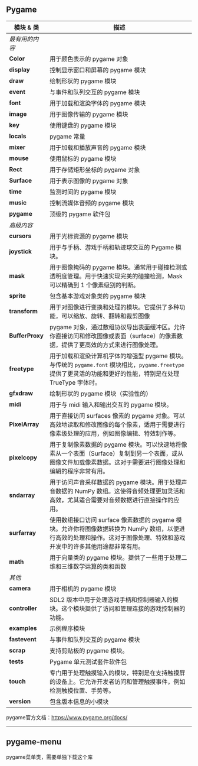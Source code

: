 ## Pygame

| **模块 & 类**   | **描述**                                                     |
| --------------- | ------------------------------------------------------------ |
| *最有用的内容*  |                                                              |
| **Color**       | 用于颜色表示的 pygame 对象                                   |
| **display**     | 控制显示窗口和屏幕的 pygame 模块                             |
| **draw**        | 绘制形状的 pygame 模块                                       |
| **event**       | 与事件和队列交互的 pygame 模块                               |
| **font**        | 用于加载和渲染字体的 pygame 模块                             |
| **image**       | 用于图像传输的 pygame 模块                                   |
| **key**         | 使用键盘的 pygame 模块                                       |
| **locals**      | pygame 常量                                                  |
| **mixer**       | 用于加载和播放声音的 pygame 模块                             |
| **mouse**       | 使用鼠标的 pygame 模块                                       |
| **Rect**        | 用于存储矩形坐标的 pygame 对象                               |
| **Surface**     | 用于表示图像的 pygame 对象                                   |
| **time**        | 监测时间的 pygame 模块                                       |
| **music**       | 控制流媒体音频的 pygame 模块                                 |
| **pygame**      | 顶级的 pygame 软件包                                         |
| *高级内容*      |                                                              |
| **cursors**     | 用于光标资源的 pygame 模块                                   |
| **joystick**    | 用于与手柄、游戏手柄和轨迹球交互的 Pygame 模块。             |
| **mask**        | 用于图像掩码的 pygame 模块。通常用于碰撞检测或透明度管理。用于快速实现完美的碰撞检测，Mask 可以精确到 1 个像素级别的判断。 |
| **sprite**      | 包含基本游戏对象类的 pygame 模块                             |
| **transform**   | 用于对图像进行变换和处理的模块。它提供了多种功能，可以缩放、旋转、翻转和裁剪图像 |
| **BufferProxy** | pygame 对象，通过数组协议导出表面缓冲区。允许你直接访问和修改图像或表面（surface）的像素数据，提供了更高效的方式来进行图像处理。 |
| **freetype**    | 用于加载和渲染计算机字体的增强型 pygame 模块。与传统的 `pygame.font` 模块相比，`pygame.freetype` 提供了更灵活的功能和更好的性能，特别是在处理 TrueType 字体时。 |
| **gfxdraw**     | 绘制形状的 pygame 模块（实验性的）                           |
| **midi**        | 用于与 midi 输入和输出交互的 pygame 模块。                   |
| **PixelArray**  | 用于直接访问 surfaces 像素的 pygame 对象。可以高效地读取和修改图像的每个像素，适用于需要进行像素级处理的应用，例如图像编辑、特效制作等。 |
| **pixelcopy**   | 用于复制像素数据的 pygame 模块。可以快速地将像素从一个表面（Surface）复制到另一个表面，或从图像文件加载像素数据。这对于需要进行图像处理和编辑的程序非常有用。 |
| **sndarray**    | 用于访问声音采样数据的 pygame 模块。用于处理声音数据的 NumPy 数组。这使得音频处理更加灵活和高效，尤其适合需要对音频数据进行直接操作的应用。 |
| **surfarray**   | 使用数组接口访问 surface 像素数据的 pygame 模块。允许你将图像数据转换为 NumPy 数组，以便进行高效的处理和操作。这对于图像处理、特效和游戏开发中的许多其他用途都非常有用。 |
| **math**        | 用于向量类的 pygame 模块。提供了一些用于处理二维和三维数学运算的类和函数 |
| *其他*          |                                                              |
| **camera**      | 用于相机的 pygame 模块                                       |
| **controller**  | SDL2 版本中用于处理游戏手柄和控制器输入的模块。这个模块提供了访问和管理连接的游戏控制器的功能。 |
| **examples**    | 示例程序模块                                                 |
| **fastevent**   | 与事件和队列交互的 pygame 模块                               |
| **scrap**       | 支持剪贴板的 pygame 模块。                                   |
| **tests**       | Pygame 单元测试套件软件包                                    |
| **touch**       | 专门用于处理触摸输入的模块，特别是在支持触摸屏的设备上。它允许开发者访问和管理触摸事件，例如检测触摸位置、手势等。 |
| **version**     | 包含版本信息的小模块                                         |

pygame官方文档：https://www.pygame.org/docs/

---

## pygame-menu

pygame菜单类，需要单独下载这个库